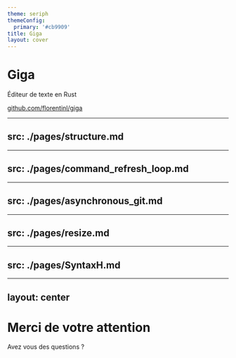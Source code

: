 ```yaml
---
theme: seriph
themeConfig:
  primary: '#cb9909'
title: Giga
layout: cover
---
```


# Giga

Éditeur de texte en Rust


<div class="abs-br m-6 flex gap-2">
  <a href="https://github.com/florentinl/giga" target="_blank" alt="GitHub"
    class="text-xl slidev-icon-btn opacity-50 !border-none !hover:text-white">
    github.com/florentinl/giga
  </a>
</div>

---
src: ./pages/structure.md
---

---
src: ./pages/command_refresh_loop.md
---

---
src: ./pages/asynchronous_git.md
---

---
src: ./pages/resize.md
---


---
src: ./pages/SyntaxH.md
---

---
layout: center
---
# Merci de votre attention
 Avez vous des questions ?

